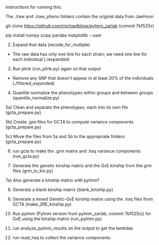 Instructions for running this:

The ./raw and ./raw_pheno folders contain the original data from JaeHoon

git clone https://github.com/michaelbilow/pylmm_zarlab (commit 7bf525c)

pip install numpy scipy pandas matplotlib --user

2) Expand that data (recode_for_multiple)
- The raw data has only one line for each strain; we need one line for each individual (./expanded)

3) Run plink (run_plink.py) again on that output
- Remove any SNP that doesn't appear in at least 20% of the individuals (./filtered_expanded)

4) Quantile normalize the phenotypes within groups and between groups (quantile_normalize.py)

5a) Clean and separate the phenotypes, each into its own file (gcta_prepare.py)

5b) Create .gxe files for GCTA to compute variance components (gcta_prepare.py)

5c) Move the files from 5a and 5b to the appropriate folders (gcta_prepare.py)

6) run gcta to make the .grm matrix and .hsq variance components (run_gcta.py)

7) Generate the genetic kinship matrix and the GxE kinship from the grm files (grm_to_kin.py)

7a) Also generate a kinship matrix with pylmm?

8) Generate a blank kinship matrix (blank_kinship.py)

9) Generate a mixed Genetic-GxE kinship matrix using the .hsq files from GCTA (make_2RE_kinship.py)

9) Run pylmm (Pylmm version from pylmm_zarlab, commit 7bf525c)) for GxE using the kinship matrix (run_pylmm.py)

10) run analyze_pylmm_results on the output to get the lambdas

11) run read_hsq to collect the variance components


